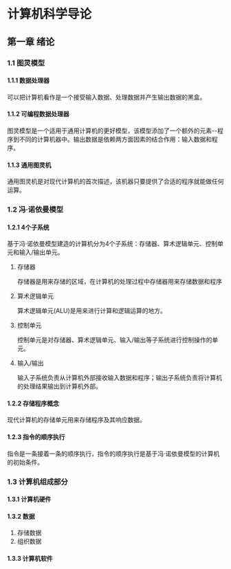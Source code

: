 # 计算机科学导论

## 第一章	绪论

### 1.1	图灵模型

#### 1.1.1	数据处理器

可以把计算机看作是一个接受输入数据、处理数据并产生输出数据的黑盒。

#### 1.1.2	可编程数据处理器

图灵模型是一个适用于通用计算机的更好模型，该模型添加了一个额外的元素--程序到不同的计算机器中。输出数据是依赖两方面因素的结合作用：输入数据和程序。

#### 1.1.3	通用图灵机

通用图灵机是对现代计算机的首次描述，该机器只要提供了合适的程序就能做任何运算。

### 1.2	冯·诺依曼模型

#### 1.2.1	4个子系统

基于冯·诺依曼模型建造的计算机分为4个子系统：存储器、算术逻辑单元、控制单元和输入/输出单元。

1. 存储器

   存储器是用来存储的区域，在计算机的处理过程中存储器用来存储数据和程序

2. 算术逻辑单元

   算术逻辑单元(ALU)是用来进行计算和逻辑运算的地方。

3. 控制单元

   控制单元是对存储器、算术逻辑单元、输入/输出等子系统进行控制操作的单元。

4. 输入/输出

   输入子系统负责从计算机外部接收输入数据和程序；输出子系统负责将计算机的处理结果输出到计算机外部。

#### 1.2.2	存储程序概念

现代计算机的存储单元用来存储程序及其响应数据。

#### 1.2.3	指令的顺序执行

指令是一条接着一条的顺序执行，指令的顺序执行是基于冯·诺依曼模型的计算机的初始条件。

### 1.3	计算机组成部分

#### 1.3.1	计算机硬件

#### 1.3.2	数据

1. 存储数据
2. 组织数据

#### 1.3.3	计算机软件

